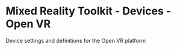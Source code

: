 # Mixed Reality Toolkit - Devices - Open VR

Device settings and definitions for the Open VR platform